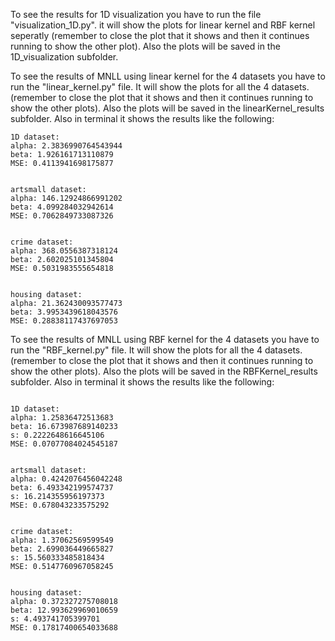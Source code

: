 To see the results for 1D visualization you have to run the file "visualization_1D.py". it will show the plots for linear kernel and RBF kernel seperatly (remember to close the plot that it shows and then it continues running to show the other plot). Also the plots will be saved in the 1D_visualization subfolder.

To see the results of MNLL using linear kernel for the 4 datasets you have to run the "linear_kernel.py" file. It will show the plots for all the 4 datasets. (remember to close the plot that it shows and then it continues running to show the other plots). Also the plots will be saved in the linearKernel_results subfolder.
 Also in terminal it shows the results like the following:

 ```
 1D dataset:
alpha: 2.3836990764543944
beta: 1.926161713110879
MSE: 0.4113941698175877


artsmall dataset:
alpha: 146.12924866991202
beta: 4.099284032942614
MSE: 0.7062849733087326


crime dataset:
alpha: 368.0556387318124
beta: 2.602025101345804
MSE: 0.5031983555654818


housing dataset:
alpha: 21.362430093577473
beta: 3.9953439618043576
MSE: 0.28838117437697053
 ```


To see the results of MNLL using RBF kernel for the 4 datasets you have to run the "RBF_kernel.py" file. It will show the plots for all the 4 datasets. (remember to close the plot that it shows and then it continues running to show the other plots). Also the plots will be saved in the RBFKernel_results subfolder.
 Also in terminal it shows the results like the following:

 ```

 1D dataset:
alpha: 1.25836472513683
beta: 16.673987689140233
s: 0.2222648616645106
MSE: 0.07077084024545187


artsmall dataset:
alpha: 0.4242076456042248
beta: 6.493342199574737
s: 16.214355956197373
MSE: 0.678043233575292


crime dataset:
alpha: 1.37062569599549
beta: 2.699036449665827
s: 15.560333485818434
MSE: 0.5147760967058245


housing dataset:
alpha: 0.372327275708018
beta: 12.993629969010659
s: 4.493741705399701
MSE: 0.17817400654033688
 ```
